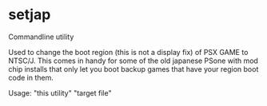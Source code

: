 # setjap
Commandline utility

Used to change the boot region (this is not a display fix) of PSX GAME to NTSC/J. This comes in handy for some of the old japanese PSone with mod chip installs that only let you boot backup games that have your region boot code in them.

Usage: "this utility" "target file"
